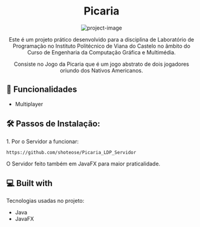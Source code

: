 <h1 align="center" id="title">Picaria</h1>

<p align="center"><img src="https://socialify.git.ci/shoteose/Picaria_LDP/image?language=1&amp;name=1&amp;owner=1&amp;theme=Light" alt="project-image"></p>

<p id="description" align="center">Este é um projeto prático desenvolvido para a disciplina de Laboratório de Programação no Instituto Politécnico de Viana do Castelo no âmbito do Curso de Engenharia da Computação Gráfica e Multimédia.</p>

<p align="center">Consiste no Jogo da Picaria que é um jogo abstrato de dois jogadores oriundo dos Nativos Americanos.</p>

  
  
<h2>🧐 Funcionalidades</h2>


*   Multiplayer



<h2>🛠️ Passos de Instalação:</h2>

<p>1. Por o Servidor a funcionar:</p>

```
https://github.com/shoteose/Picaria_LDP_Servidor
```
<p>O Servidor feito também em JavaFX para maior praticalidade.</p>
  

  
<h2>💻 Built with</h2>

Tecnologias usadas no projeto:

*   Java
*   JavaFX
